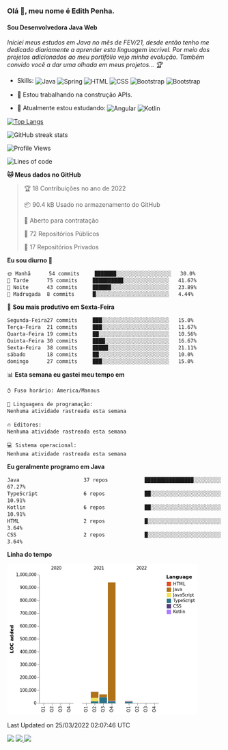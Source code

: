 ### Olá 👋, meu nome é Edith Penha.
#### Sou Desenvolvedora Java Web

*Iniciei meus estudos em Java no mês de FEV/21, desde então tenho me dedicado diariamente a aprender esta linguagem incrível. Por meio dos projetos adicionados ao meu portifólio vejo minha evolução.
Também convido você a dar uma olhada em meus projetos... :trophy:*

- Skills:
  <img align="center" alt="Java" height="40" width="40" src="https://cdn.jsdelivr.net/gh/devicons/devicon/icons/java/java-original.svg">
  <img align="center" alt="Spring" height="40" width="40" src="https://cdn.jsdelivr.net/gh/devicons/devicon/icons/spring/spring-original-wordmark.svg">
  <img align="center" alt="HTML" height="40" width="40" src="https://cdn.jsdelivr.net/gh/devicons/devicon/icons/html5/html5-original.svg">
  <img align="center" alt="CSS" height="40" width="40" src="https://cdn.jsdelivr.net/gh/devicons/devicon/icons/css3/css3-original.svg">
  <img align="center" alt="Bootstrap" height="40" width="40" src="https://cdn.jsdelivr.net/gh/devicons/devicon/icons/bootstrap/bootstrap-plain.svg">
  <img align="center" alt="Bootstrap" height="40" width="40" src="https://cdn.jsdelivr.net/gh/devicons/devicon/icons/figma/figma-original.svg">


- 🔭 Estou trabalhando na construção APIs. 
- 🌱 Atualmente estou estudando:
  <img align="center" alt="Angular" height="40" width="40" src="https://cdn.jsdelivr.net/gh/devicons/devicon/icons/angularjs/angularjs-original.svg">
  <img align="center" alt="Kotlin" height="80" width="80" src="https://cdn.jsdelivr.net/gh/devicons/devicon/icons/kotlin/kotlin-original-wordmark.svg">


[![Top Langs](https://github-readme-stats.vercel.app/api/top-langs/?username=edithpenha20&layout=compact&langs_count=7&theme=dracula)](https://github.com/anuraghazra/github-readme-stats)


![GitHub streak stats](https://github-readme-streak-stats.herokuapp.com/?user=edithpenha20&layout=compact&langs_count=7&theme=dracula)

<!--START_SECTION:waka-->
![Profile Views](http://img.shields.io/badge/Visualizac%C3%B5es%20do%20perfil-0-blue)

![Lines of code](https://img.shields.io/badge/Desde%20o%20Hello%20World%20eu%20escrevi-1%20Million%20linhas%20de%20c%C3%B3digo-blue)

**🐱 Meus dados no GitHub** 

> 🏆 18 Contribuições no ano de 2022
 > 
> 📦 90.4 kB Usado no armazenamento do GitHub 
 > 
> 💼 Aberto para contratação
 > 
> 📜 72 Repositórios Públicos 
 > 
> 🔑 17 Repositórios Privados  
 > 
**Eu sou diurno 🐤** 

```text
🌞 Manhã      54 commits     ███████░░░░░░░░░░░░░░░░░░   30.0% 
🌆 Tarde      75 commits     ██████████░░░░░░░░░░░░░░░   41.67% 
🌃 Noite      43 commits     ██████░░░░░░░░░░░░░░░░░░░   23.89% 
🌙 Madrugada  8 commits      █░░░░░░░░░░░░░░░░░░░░░░░░   4.44%

```
📅 **Sou mais produtivo em Sexta-Feira** 

```text
Segunda-Feira27 commits     ███░░░░░░░░░░░░░░░░░░░░░░   15.0% 
Terça-Feira  21 commits     ███░░░░░░░░░░░░░░░░░░░░░░   11.67% 
Quarta-Feira 19 commits     ██░░░░░░░░░░░░░░░░░░░░░░░   10.56% 
Quinta-Feira 30 commits     ████░░░░░░░░░░░░░░░░░░░░░   16.67% 
Sexta-Feira  38 commits     █████░░░░░░░░░░░░░░░░░░░░   21.11% 
sábado       18 commits     ██░░░░░░░░░░░░░░░░░░░░░░░   10.0% 
domingo      27 commits     ███░░░░░░░░░░░░░░░░░░░░░░   15.0%

```


📊 **Esta semana eu gastei meu tempo em** 

```text
⌚︎ Fuso horário: America/Manaus

💬 Linguagens de programação: 
Nenhuma atividade rastreada esta semana

🔥 Editores: 
Nenhuma atividade rastreada esta semana

💻 Sistema operacional: 
Nenhuma atividade rastreada esta semana

```

**Eu geralmente programo em Java** 

```text
Java                     37 repos            ████████████████░░░░░░░░░   67.27% 
TypeScript               6 repos             ██░░░░░░░░░░░░░░░░░░░░░░░   10.91% 
Kotlin                   6 repos             ██░░░░░░░░░░░░░░░░░░░░░░░   10.91% 
HTML                     2 repos             █░░░░░░░░░░░░░░░░░░░░░░░░   3.64% 
CSS                      2 repos             █░░░░░░░░░░░░░░░░░░░░░░░░   3.64%

```


**Linha do tempo**

![Chart not found](https://raw.githubusercontent.com/edithpenha20/edithpenha20/master/charts/bar_graph.png) 


 Last Updated on 25/03/2022 02:07:46 UTC
<!--END_SECTION:waka-->

<a href="https://www.linkedin.com/in/edith-penha" target="_blank"><img src="https://img.shields.io/badge/-LinkedIn-%230077B5?style=for-the-badge&logo=linkedin&logoColor=white" target="_blank"></a>
<a href = "mailto:edithpenha@gmail.com"><img src="https://img.shields.io/badge/-Gmail-%23333?style=for-the-badge&logo=gmail&logoColor=white" target="_blank">
<a href="https://instagram.com/endy.code/" target="_blank"><img src="https://img.shields.io/badge/-Instagram-%23E4405F?style=for-the-badge&logo=instagram&logoColor=white" target="_blank"></a>

